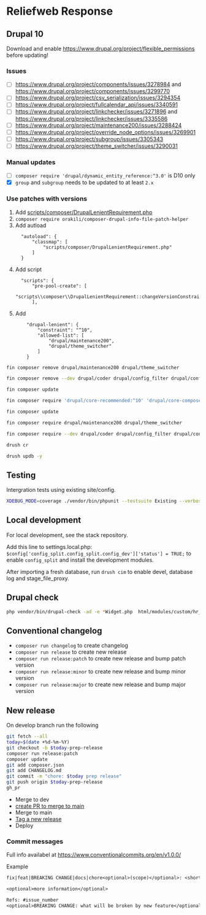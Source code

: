 # Reliefweb Response

## Drupal 10

Download and enable https://www.drupal.org/project/flexible_permissions before updating!

### Issues

- [ ] https://www.drupal.org/project/components/issues/3278984 and https://www.drupal.org/project/components/issues/3299770
- [ ] https://www.drupal.org/project/csv_serialization/issues/3294354
- [ ] https://www.drupal.org/project/fullcalendar_api/issues/3340591
- [ ] https://www.drupal.org/project/linkchecker/issues/3271896 and https://www.drupal.org/project/linkchecker/issues/3335586
- [ ] https://www.drupal.org/project/maintenance200/issues/3288424
- [ ] https://www.drupal.org/project/override_node_options/issues/3269901
- [ ] https://www.drupal.org/project/subgroup/issues/3305343
- [ ] https://www.drupal.org/project/theme_switcher/issues/3290031

### Manual updates

- [ ] `composer require 'drupal/dynamic_entity_reference:^3.0'` is D10 only
- [x] `group` and `subgroup` needs to be updated to at least `2.x`

### Use patches with versions

1. Add [scripts/composer/DrupalLenientRequirement.php](https://raw.githubusercontent.com/UN-OCHA/rwint9-site/ca0d55ab6df1da02655a32a8fe0aa0d6714c2663/scripts/composer/DrupalLenientRequirement.php)
2. `composer require orakili/composer-drupal-info-file-patch-helper`
3. Add autload
    ```
      "autoload": {
          "classmap": [
              "scripts/composer/DrupalLenientRequirement.php"
          ]
      }
    ```
4. Add script
    ```
      "scripts": {
          "pre-pool-create": [
              "scripts\\composer\\DrupalLenientRequirement::changeVersionConstraint"
          ],
    ```
5. Add
    ```
        "drupal-lenient": {
            "constraint": "^10",
            "allowed-list": [
                "drupal/maintenance200",
                "drupal/theme_switcher"
            ]
        }
    ```

```bash
fin composer remove drupal/maintenance200 drupal/theme_switcher

fin composer remove --dev drupal/coder drupal/config_filter drupal/config_inspector drupal/console drupal/core-dev drupal/dev_mode drupal/devel_php marcocesarato/php-conventional-changelog mglaman/drupal-check phpcompatibility/php-compatibility phpspec/prophecy-phpunit phpunit/php-code-coverage phpunit/phpunit weitzman/drupal-test-traits

fin composer update

fin composer require 'drupal/core-recommended:^10' 'drupal/core-composer-scaffold:^10' 'drupal/core-project-message:^10' --update-with-dependencies --no-update

fin composer update

fin composer require drupal/maintenance200 drupal/theme_switcher

fin composer require --dev drupal/coder drupal/config_filter drupal/config_inspector drupal/core-dev marcocesarato/php-conventional-changelog mglaman/drupal-check phpcompatibility/php-compatibility phpspec/prophecy-phpunit phpunit/php-code-coverage phpunit/phpunit weitzman/drupal-test-traits

drush cr

drush updb -y
```

## Testing

Intergration tests using existing site/config.

```sh {name=runtests}
XDEBUG_MODE=coverage ./vendor/bin/phpunit --testsuite Existing --verbose
```

## Local development

For local development, see the stack repository.

Add this line to settings.local.php: `$config['config_split.config_split.config_dev']['status'] = TRUE;` to enable `config_split` and install the development modules.

After importing a fresh database, run `drush cim` to enable devel, database log and stage_file_proxy.

## Drupal check

```sh {name=drupalcheck}
php vendor/bin/drupal-check -ad -e *Widget.php  html/modules/custom/hr_paragraphs/src
```

## Conventional changelog

- `composer run changelog` to create changelog
- `composer run release` to create new release
- `composer run release:patch` to create new release and bump patch version
- `composer run release:minor` to create new release and bump minor version
- `composer run release:major` to create new release and bump major version

## New release

On develop branch run the following

```sh {name=changelog}
git fetch --all
today=$(date +%d-%m-%Y)
git checkout -b $today-prep-release
composer run release:patch
composer update
git add composer.json
git add CHANGELOG.md
git commit -m "chore: $today prep release"
git push origin $today-prep-release
gh_pr
```

- Merge to dev
- [create PR to merge to main](https://github.com/UN-OCHA/response-site/compare/main...develop)
- Merge to main
- [Tag a new release](./gh_release)
- Deploy

### Commit messages

Full info availabel at https://www.conventionalcommits.org/en/v1.0.0/

Example

```txt
fix|feat|BREAKING CHANGE|docs|chore<optional>(scope)</optional>: <short title>

<optional>more information</optional>

Refs: #issue_number
<optional>BREAKING CHANGE: what will be broken by new feature</optional>
```
